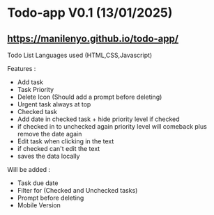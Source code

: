 # Todo-app V0.1 (13/01/2025)
## https://manilenyo.github.io/todo-app/
Todo List Languages used (HTML,CSS,Javascript)

Features : 
  - Add task
  - Task Priority
  - Delete Icon (Should add a prompt before deleting)
  - Urgent task always at top
  - Checked task
  - Add date in checked task + hide priority level if checked
  - if checked in to unchecked again priority level will comeback plus remove the date again
  - Edit task when clicking in the text
  - if checked can't edit the text
  - saves the data locally

Will be added : 
  - Task due date
  - Filter for (Checked and Unchecked tasks)
  - Prompt before deleting
  - Mobile Version



